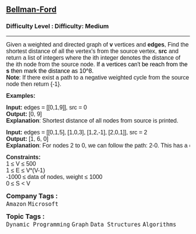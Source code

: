 <h2><a href="https://www.geeksforgeeks.org/problems/distance-from-the-source-bellman-ford-algorithm/1">Bellman-Ford</a></h2><h3>Difficulty Level : Difficulty: Medium</h3><hr><div class="problems_problem_content__Xm_eO"><p><span style="font-size: 12pt; font-family: arial, helvetica, sans-serif;">Given a weighted and directed graph of <strong>v</strong> vertices and <strong>edges</strong>, Find the shortest distance of all the vertex's from the source vertex, <strong>src</strong> and </span><span style="font-family: arial, helvetica, sans-serif; font-size: 12pt;">return a list of integers where the ith integer denotes the distance of the ith node from the source node. </span><span style="font-size: 12pt; font-family: arial, helvetica, sans-serif;"><span style="background-color: #ffffff;"><span style="color: rgba(0, 0, 0, 0.87);"><span style="color: #000000;">If a vertices can't be reach from the <strong>s</strong> then mark the distance as 10^8.</span> <br></span></span></span><span style="font-size: 12pt; font-family: arial, helvetica, sans-serif;"><strong>Note</strong>: If there exist a path to a negative weighted cycle from the source node then return {-1}.</span></p>
<p><span style="font-size: 12pt; font-family: arial, helvetica, sans-serif;"><strong>Examples:</strong></span></p>
<pre><span style="font-size: 12pt; font-family: arial, helvetica, sans-serif;"><strong>Input: </strong>edges<span style="font-size: 12pt;"> </span><span style="font-size: 12pt;">= [[0,1,9]], src</span><span style="font-size: 12pt;"> </span><span style="font-size: 12pt;">= 0</span>
<img src="https://media.geeksforgeeks.org/img-practice/PROD/addEditProblem/706218/Web/Other/c8d8b64c-f87e-4b44-ad81-5069e9698985_1685087173.png" alt="">
<strong>Output:</strong> [0, 9]
<strong>Explanation</strong>: Shortest distance of all nodes from source is printed.
</span></pre>
<pre><span style="font-size: 12pt; font-family: arial, helvetica, sans-serif;"><strong>Input: </strong>edges<span style="font-size: 12pt;"> = [[0,1,5], [1,0,3], [1,2,-1], [2,0,1]], src</span><span style="font-size: 12pt;"> </span><span style="font-size: 12pt;">= 2</span>
<img src="https://media.geeksforgeeks.org/img-practice/PROD/addEditProblem/706218/Web/Other/46db67e8-b4da-46d6-a9ab-604249bea60a_1685087173.png" alt="">
<strong>Output: </strong>[1, 6, 0]
<strong>Explanation</strong>: For nodes 2 to 0, we can follow the path: 2-0. This has a distance of 1. For nodes 2 to 1, we cam follow the path: 2-0-1, which has a distance of 1+5 = 6,
</span></pre>
<p><span style="font-size: 12pt; font-family: arial, helvetica, sans-serif;"><strong>Constraints:</strong><br>1 ≤ V ≤ 500<br>1 ≤ E ≤ V*(V-1)<br>-1000 ≤ data of nodes, weight ≤ 1000<br>0 ≤ S &lt; V</span></p></div><p><span style=font-size:18px><strong>Company Tags : </strong><br><code>Amazon</code>&nbsp;<code>Microsoft</code>&nbsp;<br><p><span style=font-size:18px><strong>Topic Tags : </strong><br><code>Dynamic Programming</code>&nbsp;<code>Graph</code>&nbsp;<code>Data Structures</code>&nbsp;<code>Algorithms</code>&nbsp;
